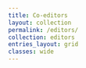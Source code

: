 ```yaml
---
title: Co-editors
layout: collection
permalink: /editors/
collection: editors
entries_layout: grid
classes: wide
---
```

